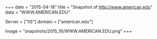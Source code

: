
+++
date = "2015-04-18"
title = "Snapshot of http://www.american.edu"
data = "WWW.AMERICAN.EDU"

Server = ["IIS"]
domain = ["american.edu"]

  image = "snapshots/2015_16/WWW.AMERICAN.EDU.png"
+++
#
